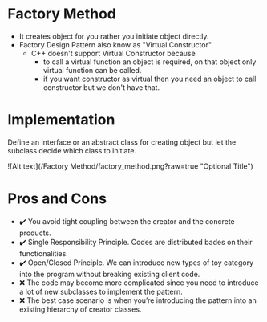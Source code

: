 # Factory Method
- It creates object for you rather you initiate object directly.
- Factory Design Pattern also know as "Virtual Constructor".
  - C++ doesn't support Virtual Constructor because 
    - to call a virtual function an object is required, on that object only virtual function can be called.
    - if you want constructor as virtual then you need an object to call constructor but we don't have that.
    
# Implementation
Define an interface or an abstract class for creating object but let the subclass decide which class to initiate.

![Alt text](/Factory Method/factory_method.png?raw=true "Optional Title")

# Pros and Cons
- ✔️ You avoid tight coupling between the creator and the concrete products.
- ✔️ Single Responsibility Principle. Codes are distributed bades on their functionalities.
- ✔️ Open/Closed Principle. We can introduce new types of toy category into the program without breaking existing client code.
- ❌  The code may become more complicated since you need to introduce a lot of new subclasses to implement the pattern.
- ❌  The best case scenario is when you’re introducing the pattern into an existing hierarchy of creator classes.
